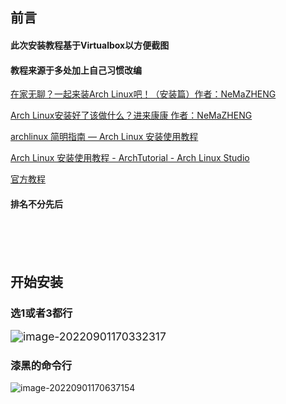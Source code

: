 ## 前言

#### 此次安装教程基于Virtualbox以方便截图

#### 教程来源于多处加上自己习惯改编

[在家无聊？一起来装Arch Linux吧！（安装篇）作者：NeMaZHENG](https://www.coolapk.com/feed/16407712?shareKey=YzZhZjQwNDg5YTY0NjMxMDcwNTY~&shareUid=2991758&shareFrom=com.coolapk.market_12.4.2)

[Arch Linux安装好了该做什么？进来康康 作者：NeMaZHENG](https://www.coolapk.com/feed/16504103?shareKey=ZTA0NDM4NmQxYzVkNjMxMDcwZjA~&shareUid=2991758&shareFrom=com.coolapk.market_12.4.2)

[archlinux 简明指南 — Arch Linux 安装使用教程](https://arch.icekylin.online/prologue.html)

[Arch Linux 安装使用教程 - ArchTutorial - Arch Linux Studio](https://archlinuxstudio.github.io/ArchLinuxTutorial/#/)

[官方教程](https://wiki.archlinux.org/title/Installation_guide_(%E7%AE%80%E4%BD%93%E4%B8%AD%E6%96%87))

#### 排名不分先后

<br>

<br>

<br>

## 开始安装

### 选1或者3都行

<img src="/home/nirlvy/Documents/Nirlvy.github.io/docs/pic/image-20220901170332317.png" alt="image-20220901170332317" style="zoom:125%;" />

### 漆黑的命令行

<img src="/home/nirlvy/Documents/Nirlvy.github.io/docs/pic/image-20220901170637154.png" alt="image-20220901170637154"  />

